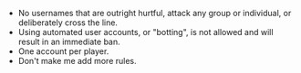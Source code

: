 * No usernames that are outright hurtful, attack any group or individual, or deliberately cross the line.
* Using automated user accounts, or "botting", is not allowed and will result in an immediate ban.
* One account per player.
* Don't make me add more rules.